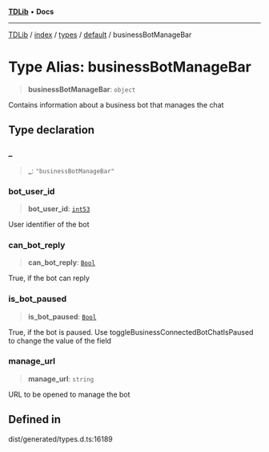 [**TDLib**](../../../../../../README.md) • **Docs**

***

[TDLib](../../../../../../modules.md) / [index](../../../../../README.md) / [types](../../../README.md) / [default](../README.md) / businessBotManageBar

# Type Alias: businessBotManageBar

> **businessBotManageBar**: `object`

Contains information about a business bot that manages the chat

## Type declaration

### \_

> **\_**: `"businessBotManageBar"`

### bot\_user\_id

> **bot\_user\_id**: [`int53`](int53-1.md)

User identifier of the bot

### can\_bot\_reply

> **can\_bot\_reply**: [`Bool`](Bool.md)

True, if the bot can reply

### is\_bot\_paused

> **is\_bot\_paused**: [`Bool`](Bool.md)

True, if the bot is paused. Use toggleBusinessConnectedBotChatIsPaused to change the value of the field

### manage\_url

> **manage\_url**: `string`

URL to be opened to manage the bot

## Defined in

dist/generated/types.d.ts:16189
